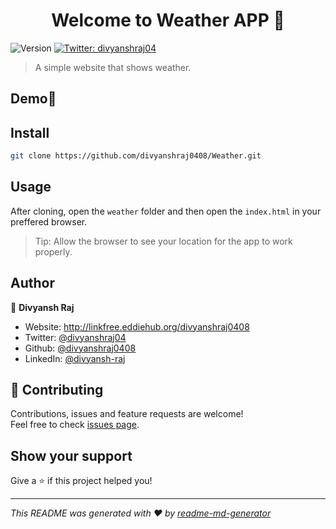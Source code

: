 <h1 align="center">Welcome to Weather APP 👋</h1>
<p>
  <img alt="Version" src="https://img.shields.io/badge/version-0.1.0-blue.svg?cacheSeconds=2592000" />
  <a href="https://twitter.com/divyanshraj04" target="_blank">
    <img alt="Twitter: divyanshraj04" src="https://img.shields.io/twitter/follow/divyanshraj04.svg?style=social" />
  </a>
</p>

> A simple website that shows weather.

## Demo👀



## Install

```sh
git clone https://github.com/divyanshraj0408/Weather.git
```

## Usage

After cloning, open the `weather` folder and then open the `index.html` in your preffered browser.

> Tip: Allow the browser to see your location for the app to work properly.

## Author

👤 **Divyansh Raj**

* Website: http://linkfree.eddiehub.org/divyanshraj0408
* Twitter: [@divyanshraj04](https://twitter.com/divyanshraj04)
* Github: [@divyanshraj0408](https://github.com/divyanshraj0408)
* LinkedIn: [@divyansh-raj](https://linkedin.com/in/divyansh-raj)

## 🤝 Contributing

Contributions, issues and feature requests are welcome!<br />Feel free to check [issues page](https://github.com/divyanshraj0408/Weather/issues). 

## Show your support

Give a ⭐️ if this project helped you!

***

_This README was generated with ❤️ by [readme-md-generator](https://github.com/kefranabg/readme-md-generator)_